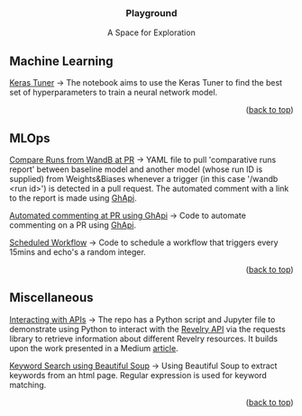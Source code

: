 <!-- PROJECT NAME -->

<br />
<div align="center">
  <h3 align="center">Playground</h3>
  <p align="center">
    A Space for Exploration
  </p>
</div>


<!-- machine learning -->
## Machine Learning

[Keras Tuner](MachineLearning/KerasTuner.ipynb) -> The notebook aims to use the Keras Tuner to find the best set of hyperparameters to train a neural network model.

<p align="right">(<a href="#top">back to top</a>)</p>


<!-- mlops -->
## MLOps

[Compare Runs from WandB at PR](MLOps/WandBPR) -> YAML file to pull 'comparative runs report' between baseline model and another model (whose run ID is supplied) from Weights&Biases whenever a trigger (in this case '/wandb \<run id>\') is detected in a pull request. The automated comment with a link to the report is made using <a href='https://github.com/fastai/ghapi'>GhApi</a>.

[Automated commenting at PR using GhApi](MLOps/ghapi.yml) -> Code to automate commenting on a PR using <a href='https://github.com/fastai/ghapi'>GhApi</a>.

[Scheduled Workflow](MLOps/scheduled.yml) -> Code to schedule a workflow that triggers every 15mins and echo's a random integer. 


<p align="right">(<a href="#top">back to top</a>)</p>

<!-- miscellaneous -->
## Miscellaneous

[Interacting with APIs](MLOps/InteractingWithAPIs) -> The repo has a Python script and Jupyter file to demonstrate using Python to interact with the <a href='https://www.ravelry.com/api#index'>Revelry API</a> via the requests library to retrieve information about different Revelry resources. It builds upon the work presented in a Medium <a href='https://medium.com/data-science-at-microsoft/how-to-access-an-api-for-first-time-api-users-879002f5f58d'>article</a>.

[Keyword Search using Beautiful Soup](MLOps/keyword_search.ipynb) -> Using Beautiful Soup to extract keywords from an html page. Regular expression is used for keyword matching.

<p align="right">(<a href="#top">back to top</a>)</p>
